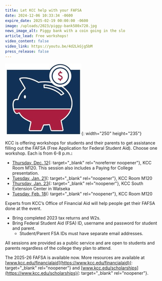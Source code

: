 ```yaml
---
title: Let KCC help with your FAFSA
date: 2024-12-06 10:33:34 -0600
expire_date: 2025-02-19 00:00:00 -0600
image: /uploads/2023/piggy-bank580x720.jpg
news_image_alt: Piggy bank with a coin going in the slo
article_lead: Free workshops!
video_content: false
video_link: https://youtu.be/4d2LkGjg5bM
press_release: false
---
```

![](/uploads/2023/fafsa-financial-piggy-bank250x235.jpg){: width="250" height="235"}

KCC is offering workshops for students and their parents to get assistance filling out the FAFSA (Free Application for Federal Student Aid). Choose one workshop. Each is from 6-8 p.m.**\:**

* [Thursday, Dec. 12](https://tockify.com/kankakeecc/detail/1745/1734048000000 "Dec. 12 event"){: target="_blank" rel="noreferrer noopener"}, KCC Room M120. This session also includes a Paying for College presentation.
* [Tuesday, Jan. 21](https://tockify.com/kankakeecc/detail/1746/1737504000000 "Jan. 21 event"){: target="_blank" rel="noopener"}, KCC Room M120
* [Thursday, Jan. 23](https://tockify.com/kankakeecc/detail/1748/1737676800000 "Jan. 23 event"){: target="_blank" rel="noopener"}, KCC South Extension Center in Watseka
* [Tuesday, Feb. 18](https://tockify.com/kankakeecc/detail/1747/1739923200000 "Feb. 18 event"){: target="_blank" rel="noopener"}, KCC Room M120

Experts from KCC’s Office of Financial Aid will help people get their FAFSA done at the event.

* Bring completed 2023 tax returns and W2s.
* Bring Federal Student Aid (FSA) ID, username and password for student and parent.
  * Student/Parent FSA IDs must have separate email addresses.

All sessions are provided as a public service and are open to students and parents regardless of the college they plan to attend.

The 2025-26 FAFSA is available now. More resources are available at [www.kcc.edu/financialaid](https://www.kcc.edu/financialaid){: target="_blank" rel="noopener"} and [www.kcc.edu/scholarships](https://www.kcc.edu/scholarships){: target="_blank" rel="noopener"}.